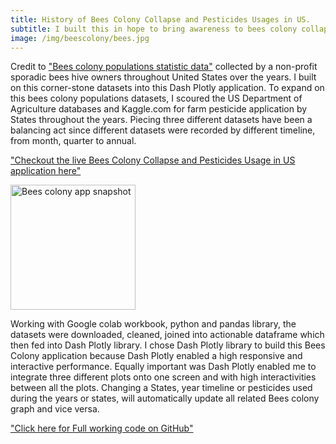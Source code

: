 ```yaml
---
title: History of Bees Colony Collapse and Pesticides Usages in US.
subtitle: I built this in hope to bring awareness to bees colony collapse plight.
image: /img/beescolony/bees.jpg
---
```

Credit to ["Bees colony populations statistic data"](https://data.world/siyeh/us-bee-stats-by-state/activity) collected by a non-profit sporadic bees hive owners throughout United States over the years. I built on this corner-stone datasets into this Dash Plotly application. To expand on this bees colony populations datasets, I scoured the US Department of Agriculture  databases and Kaggle.com for farm pesticide application by States throughout the years. Piecing three different datasets have been a balancing act since different datasets were recorded by different timeline, from month, quarter to annual.

["Checkout the live Bees Colony Collapse and Pesticides Usage in US application here"](https://beescolony.herokuapp.com "Live on Heroku")

<img src="https://cocoisland.github.io/img/beescolony/beescolonyapp.png" alt="Bees colony app snapshot" width="200"/>

Working with Google colab workbook, python and pandas library, the datasets were downloaded, cleaned, joined into actionable dataframe which then fed into Dash Plotly library. I chose Dash Plotly library to build this Bees Colony application because Dash Plotly enabled a high responsive and interactive performance. Equally important was Dash Plotly enabled me to integrate three different plots onto one screen and with high interactivities between all the plots. Changing a States, year timeline or pesticides used during the years or states, will automatically update all related Bees colony graph and vice versa. 

["Click here for Full working code on GitHub"](https://github.com/cocoisland/python_apps/bees)
